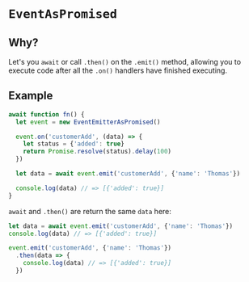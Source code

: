 # `EventAsPromised`

## Why?

Let's you `await` or call `.then()` on the `.emit()` method, allowing you to execute code after all the `.on()` handlers have finished executing.

## Example

```js
await function fn() {
  let event = new EventEmitterAsPromised()

  event.on('customerAdd', (data) => {
    let status = {'added': true}
    return Promise.resolve(status).delay(100)
  })

  let data = await event.emit('customerAdd', {'name': 'Thomas'})

  console.log(data) // => [{'added': true}]  
}
```

`await` and `.then()` are return the same `data` here:

```js
let data = await event.emit('customerAdd', {'name': 'Thomas'})
console.log(data) // => [{'added': true}]  

event.emit('customerAdd', {'name': 'Thomas'})
  .then(data => {
    console.log(data) // => [{'added': true}]  
  })
```
